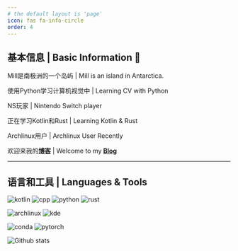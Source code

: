 ```yaml
---
# the default layout is 'page'
icon: fas fa-info-circle
order: 4
---
```


## 基本信息 | Basic Information 👋

Mill是南极洲的一个岛屿  | Mill is an island in Antarctica.

使用Python学习计算机视觉中  | Learning CV with Python

NS玩家  | Nintendo Switch player

正在学习Kotlin和Rust  | Learning Kotlin & Rust

Archlinux用户  | Archlinux User Recently

欢迎来我的[**博客**](https://mill413.github.io/)  | Welcome to my [**Blog**](https://mill413.github.io/)

----------------------

## 语言和工具  | Languages & Tools

<a href="https://github.com/anuraghazra/github-readme-stats"><img align="right" src="https://github-readme-stats.vercel.app/api/top-langs/?username=mill413&hide=HTML,css,php&layout=compact&show_icons=true" alt=""></a>

![kotlin](https://img.shields.io/badge/-Kotlin-purple?style=flat-square&logo=Kotlin&logoColor=fff)
![cpp](https://img.shields.io/badge/-C++-darkblue?style=flat-square&logo=C%2B%2B&logoColor=fff)
![python](https://img.shields.io/badge/-Python-yellow?style=flat-square&logo=Python&logoColor=fff)
![rust](https://img.shields.io/badge/-Rust-black?style=flat-square&logo=Rust&logoColor=fff)

![archlinux](https://img.shields.io/badge/-ArchLinux-blue?style=flat-square&logo=archlinux&logoColor=fff)
![kde](https://img.shields.io/badge/-KDE-blue?style=flat-square&logo=kde&logoColor=fff)

![conda](https://img.shields.io/badge/-Anaconda-green?style=flat-square&logo=Anaconda&logoColor=fff)
![pytorch](https://img.shields.io/badge/-PyTorch-orange?style=flat-square&logo=pytorch&logoColor=fff)

![Github stats](https://github-readme-stats.vercel.app/api?theme=vue&include_all_commits=true&username=Mill413&show_icons=true&hide_border=true)
